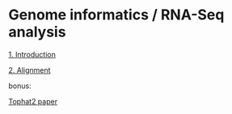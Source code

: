 # Genome informatics / RNA-Seq analysis

[1. Introduction](https://markozecevic.github.io/etfgenomics/01Introduction.slides.html#/)

[2. Alignment](https://markozecevic.github.io/etfgenomics/02Alignment.slides.html#/)


bonus:

[Tophat2 paper](https://genomebiology.biomedcentral.com/articles/10.1186/gb-2013-14-4-r36)